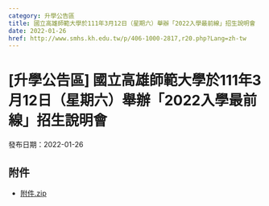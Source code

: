 ```yaml
---
category: 升學公告區
title: 國立高雄師範大學於111年3月12日（星期六）舉辦「2022入學最前線」招生說明會
date: 2022-01-26
href: http://www.smhs.kh.edu.tw/p/406-1000-2817,r20.php?Lang=zh-tw
---
```


# [升學公告區] 國立高雄師範大學於111年3月12日（星期六）舉辦「2022入學最前線」招生說明會
發布日期：2022-01-26

<div><div></div><div></div></div>

## 附件
- [附件.zip](https://www.smhs.kh.edu.tw/app/index.php?Action=downloadfile&file=WVhSMFlXTm9MelF2Y0hSaFh6STFNVGhmT0RRM05UUTNOMTg0TURnMU1TNTZhWEE9&fname=DGGGROTSYWQO41XX50LKSWHGRK30OOLKDGUWTSKK4125MLVWKPROVTPOUSSSPKPO)
